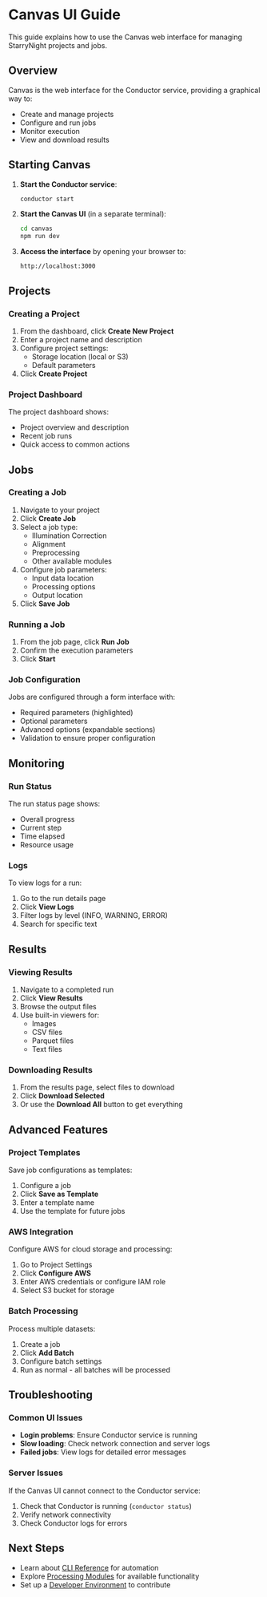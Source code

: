 # Canvas UI Guide

This guide explains how to use the Canvas web interface for managing StarryNight projects and jobs.

## Overview

Canvas is the web interface for the Conductor service, providing a graphical way to:

- Create and manage projects
- Configure and run jobs
- Monitor execution
- View and download results

## Starting Canvas

1. **Start the Conductor service**:
   ```bash
   conductor start
   ```

2. **Start the Canvas UI** (in a separate terminal):
   ```bash
   cd canvas
   npm run dev
   ```

3. **Access the interface** by opening your browser to:
   ```
   http://localhost:3000
   ```

## Projects

### Creating a Project

1. From the dashboard, click **Create New Project**
2. Enter a project name and description
3. Configure project settings:
   - Storage location (local or S3)
   - Default parameters
4. Click **Create Project**

### Project Dashboard

The project dashboard shows:
- Project overview and description
- Recent job runs
- Quick access to common actions

## Jobs

### Creating a Job

1. Navigate to your project
2. Click **Create Job**
3. Select a job type:
   - Illumination Correction
   - Alignment
   - Preprocessing
   - Other available modules
4. Configure job parameters:
   - Input data location
   - Processing options
   - Output location
5. Click **Save Job**

### Running a Job

1. From the job page, click **Run Job**
2. Confirm the execution parameters
3. Click **Start**

### Job Configuration

Jobs are configured through a form interface with:
- Required parameters (highlighted)
- Optional parameters
- Advanced options (expandable sections)
- Validation to ensure proper configuration

## Monitoring

### Run Status

The run status page shows:
- Overall progress
- Current step
- Time elapsed
- Resource usage

### Logs

To view logs for a run:
1. Go to the run details page
2. Click **View Logs**
3. Filter logs by level (INFO, WARNING, ERROR)
4. Search for specific text

## Results

### Viewing Results

1. Navigate to a completed run
2. Click **View Results**
3. Browse the output files
4. Use built-in viewers for:
   - Images
   - CSV files
   - Parquet files
   - Text files

### Downloading Results

1. From the results page, select files to download
2. Click **Download Selected**
3. Or use the **Download All** button to get everything

## Advanced Features

### Project Templates

Save job configurations as templates:
1. Configure a job
2. Click **Save as Template**
3. Enter a template name
4. Use the template for future jobs

### AWS Integration

Configure AWS for cloud storage and processing:
1. Go to Project Settings
2. Click **Configure AWS**
3. Enter AWS credentials or configure IAM role
4. Select S3 bucket for storage

### Batch Processing

Process multiple datasets:
1. Create a job
2. Click **Add Batch**
3. Configure batch settings
4. Run as normal - all batches will be processed

## Troubleshooting

### Common UI Issues

- **Login problems**: Ensure Conductor service is running
- **Slow loading**: Check network connection and server logs
- **Failed jobs**: View logs for detailed error messages

### Server Issues

If the Canvas UI cannot connect to the Conductor service:
1. Check that Conductor is running (`conductor status`)
2. Verify network connectivity
3. Check Conductor logs for errors

## Next Steps

- Learn about [CLI Reference](cli-reference.md) for automation
- Explore [Processing Modules](modules.md) for available functionality
- Set up a [Developer Environment](developer-guide.md) to contribute
